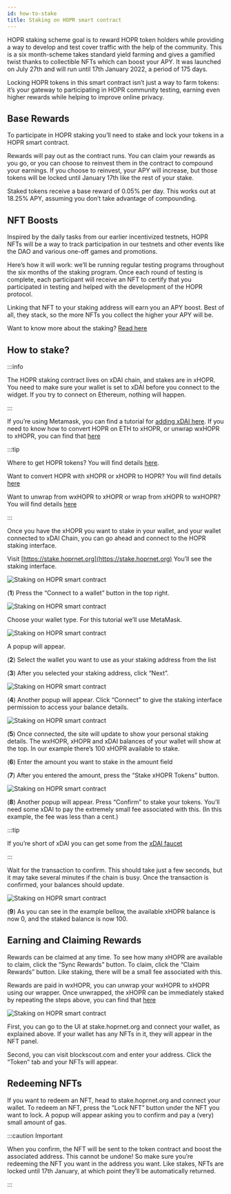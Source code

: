 ```yaml
---
id: how-to-stake
title: Staking on HOPR smart contract
---
```


HOPR staking scheme goal is to reward HOPR token holders while providing a way to develop and test cover traffic with the help of the community. This is a six month-scheme takes standard yield farming and gives a gamified twist thanks to collectible NFTs which can boost your APY. It was launched on July 27th and will run until 17th January 2022, a period of 175 days.

Locking HOPR tokens in this smart contract isn’t just a way to farm tokens: it’s your gateway to participating in HOPR community testing, earning even higher rewards while helping to improve online privacy.

## Base Rewards

To participate in HOPR staking you’ll need to stake and lock your tokens in a HOPR smart contract.

Rewards will pay out as the contract runs. You can claim your rewards as you go, or you can choose to reinvest them in the contract to compound your earnings. If you choose to reinvest, your APY will increase, but those tokens will be locked until January 17th like the rest of your stake.

Staked tokens receive a base reward of 0.05% per day. This works out at 18.25% APY, assuming you don’t take advantage of compounding.

## NFT Boosts

Inspired by the daily tasks from our earlier incentivized testnets, HOPR NFTs will be a way to track participation in our testnets and other events like the DAO and various one-off games and promotions.

Here’s how it will work: we’ll be running regular testing programs throughout the six months of the staking program. Once each round of testing is complete, each participant will receive an NFT to certify that you participated in testing and helped with the development of the HOPR protocol.

Linking that NFT to your staking address will earn you an APY boost. Best of all, they stack, so the more NFTs you collect the higher your APY will be.

Want to know more about the staking? [Read here](https://medium.com/hoprnet/hopr-staking-program-full-details-d0a4eb12d2c)

## How to stake?

:::info

The HOPR staking contract lives on xDAI chain, and stakes are in xHOPR. You need to make sure your wallet is set to xDAI before you connect to the widget. If you try to connect on Ethereum, nothing will happen.

:::

If you’re using Metamask, you can find a tutorial for [adding xDAI here](https://www.xdaichain.com/for-users/wallets/metamask/metamask-setup). If you need to know how to convert HOPR on ETH to xHOPR, or unwrap wxHOPR to xHOPR, you can find that [here](convert-hopr)

:::tip

Where to get HOPR tokens? You will find details [here](how-to-get-hopr).

Want to convert HOPR with xHOPR or xHOPR to HOPR? You will find details [here](convert-hopr)

Want to unwrap from wxHOPR to xHOPR or wrap from xHOPR to wxHOPR? You will find details [here](convert-hopr) 

:::

Once you have the xHOPR you want to stake in your wallet, and your wallet connected to xDAI Chain, you can go ahead and connect to the HOPR staking interface.

Visit [https://stake.hoprnet.org](https://stake.hoprnet.org) You’ll see the staking interface.

![Staking on HOPR smart contract](/img/staking/staking-1.png)

(**1**) Press the “Connect to a wallet” button in the top right.

![Staking on HOPR smart contract](/img/staking/staking-2.png)

Choose your wallet type. For this tutorial we’ll use MetaMask.

![Staking on HOPR smart contract](/img/staking/staking-3.png)

A popup will appear. 

(**2**) Select the wallet you want to use as your staking address from the list

(**3**) After you selected your staking address, click “Next”.

![Staking on HOPR smart contract](/img/staking/staking-4.png)

(**4**) Another popup will appear. Click “Connect” to give the staking interface permission to access your balance details.

![Staking on HOPR smart contract](/img/staking/staking-5.png)

(**5**) Once connected, the site will update to show your personal staking details. The wxHOPR, xHOPR and xDAI balances of your wallet will show at the top. In our example there’s 100 xHOPR available to stake.

(**6**) Enter the amount you want to stake in the amount field

(**7**) After you entered the amount, press the “Stake xHOPR Tokens” button.

![Staking on HOPR smart contract](/img/staking/staking-6.png)

(**8**) Another popup will appear. Press “Confirm” to stake your tokens. You’ll need some xDAI to pay the extremely small fee associated with this. (In this example, the fee was less than a cent.) 

:::tip

If you’re short of xDAI you can get some from the [xDAI faucet](https://xdai-faucet.top)

:::

Wait for the transaction to confirm. This should take just a few seconds, but it may take several minutes if the chain is busy. Once the transaction is confirmed, your balances should update.

![Staking on HOPR smart contract](/img/staking/staking-7.png)

(**9**) As you can see in the example bellow, the available xHOPR balance is now 0, and the staked balance is now 100.

## Earning and Claiming Rewards

Rewards can be claimed at any time. To see how many xHOPR are available to claim, click the “Sync Rewards” button. To claim, click the “Claim Rewards” button. Like staking, there will be a small fee associated with this.

Rewards are paid in wxHOPR, you can unwrap your wxHOPR to xHOPR using our wrapper. Once unwrapped, the xHOPR can be immediately staked by repeating the steps above, you can find that [here](convert-hopr)

![Staking on HOPR smart contract](/img/staking/staking-8.png)

First, you can go to the UI at stake.hoprnet.org and connect your wallet, as explained above. If your wallet has any NFTs in it, they will appear in the NFT panel.

Second, you can visit blockscout.com and enter your address. Click the “Token” tab and your NFTs will appear.

## Redeeming NFTs

If you want to redeem an NFT, head to stake.hoprnet.org and connect your wallet.
To redeem an NFT, press the “Lock NFT” button under the NFT you want to lock. A popup will appear asking you to confirm and pay a (very) small amount of gas.

:::caution Important

When you confirm, the NFT will be sent to the token contract and boost the associated address. This cannot be undone! So make sure you’re redeeming the NFT you want in the address you want. Like stakes, NFTs are locked until 17th January, at which point they’ll be automatically returned.

:::
